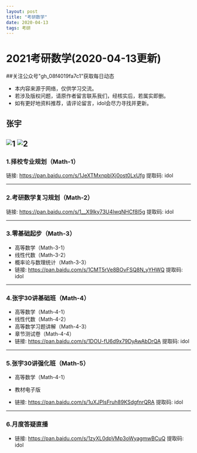 ```yaml
---
layout: post
title: "考研数学"
date: 2020-04-13
tags: 考研  
---
```

# 2021考研数学(2020-04-13更新)
##关注公众号"gh_08f4019fa7c1"获取每日动态

* 本内容来源于网络，仅供学习交流。
* 若涉及版权问题，请原作者留言联系我们，经核实后，若属实即删。
* 如有更好地资料推荐，请评论留言，idol会尽力寻找并更新。
## 张宇
![1](https://note.youdao.com/yws/api/personal/file/D10D452470044D0AB1FF5D521FAD18BD?method=download&shareKey=5376cc3062e2c5f665509fd4e499baf6)
![2](https://note.youdao.com/yws/api/personal/file/4971B7BD749F4B699B54108089FD7CC1?method=download&shareKey=5c312da84e68243138a1c87877d4d8d2)
----------

###  1.择校专业规划（Math-1）
链接: https://pan.baidu.com/s/1JeXTMxnpblXj0ost0LxUfg 提取码: idol

----------

### 2.考研数学复习规划（Math-2）
链接: https://pan.baidu.com/s/1__X9lky73U4lwqNHCf8l5g 提取码: idol

----------

### 3.零基础起步（Math-3）
- 高等数学（Math-3-1）
- 线性代数（Math-3-2）
- 概率论与数理统计（Math-3-3）
- 链接: https://pan.baidu.com/s/1CMT5rVe8BOvFSQ8N_yYHWQ 提取码: idol

----------

### 4.张宇30讲基础班（Math-4）
- 高等数学（Math-4-1）
- 线性代数（Math-4-2）
- 高等数学习题讲解（Math-4-3）
- 章节测试卷（Math-4-4）
- 链接: https://pan.baidu.com/s/1DOU-fU6d9x79DyAwAbDrQA 提取码: idol

----------

### 5.张宇30讲强化班（Math-5）

- 高等数学（Math-4-1）

- 教材电子版

- 链接: https://pan.baidu.com/s/1uXJPlsFruh89KSdgfnrQRA 提取码: idol

----------

### 6.月度答疑直播

- 链接: https://pan.baidu.com/s/1zyXL0dpVMp3oWyagmwBCuQ 提取码: idol
